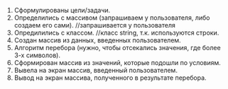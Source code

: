 1. Сформулированы цели/задачи.
2. Определились с массивом (запрашиваем у пользователя, либо создаем его сами). //запрашивается у пользователя
3. Опредилились с классом. //класс string, т.к. используются строки.
4. Создан массив из данных, введенных пользователем.
5. Алгоритм перебора (нужно, чтобы отсекались значения, где более 3-х символов).
6. Сформирован массив из значений, которые подошли по условиям.
7. Вывела на экран массив, введенный пользователем.
8. Вывод на экран массива, полученного в результате перебора. 
